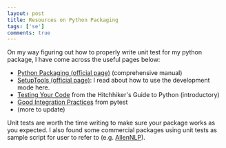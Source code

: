 ```yaml
---
layout: post
title: Resources on Python Packaging
tags: ['se']
comments: true
---
```


On my way figuring out how to properly write unit test for my python package, 
I have come across the useful pages below:

- [Python Packaging (official page)](http://python-packaging.readthedocs.io/) 
(comprehensive manual)
- [SetupTools (official page)](https://docs.pytest.org/en/latest/goodpractices.html): I 
read about how to use the development mode here.
- [Testing Your Code](http://docs.python-guide.org/en/latest/writing/tests/) 
from the Hitchhiker's Guide to Python (introductory)
- [Good Integration Practices](https://docs.pytest.org/en/latest/goodpractices.html) 
from pytest
- (more to update)

Unit tests are worth the time writing to make sure your package works as you expected. 
I also found some commercial packages using unit tests as sample script for user to 
refer to (e.g. [AllenNLP](https://github.com/allenai/allennlp)).

